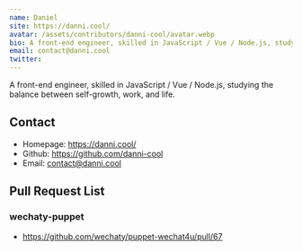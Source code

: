 ```yaml
---
name: Daniel  
site: https://danni.cool/
avatar: /assets/contributors/danni-cool/avatar.webp
bio: A front-end engineer, skilled in JavaScript / Vue / Node.js, studying the balance between self-growth, work, and life.
email: contact@danni.cool
twitter: 
---
```


 A front-end engineer, skilled in JavaScript / Vue / Node.js, studying the balance between self-growth, work, and life.

## Contact

- Homepage: <https://danni.cool/>
- Github: <https://github.com/danni-cool>
- Email: <contact@danni.cool>

## Pull Request List

### wechaty-puppet

- https://github.com/wechaty/puppet-wechat4u/pull/67
